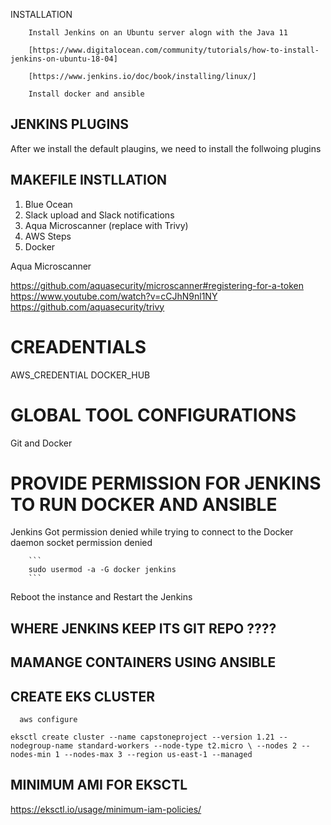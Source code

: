 INSTALLATION

        Install Jenkins on an Ubuntu server alogn with the Java 11

        [https://www.digitalocean.com/community/tutorials/how-to-install-jenkins-on-ubuntu-18-04]

        [https://www.jenkins.io/doc/book/installing/linux/]

        Install docker and ansible

## JENKINS PLUGINS

After we install the default plaugins, we need to install the follwoing plugins

## MAKEFILE INSTLLATION

1. Blue Ocean
2. Slack upload and Slack notifications
3. Aqua Microscanner (replace with Trivy)
4. AWS Steps
5. Docker

Aqua Microscanner

https://github.com/aquasecurity/microscanner#registering-for-a-token
https://www.youtube.com/watch?v=cCJhN9nl1NY
https://github.com/aquasecurity/trivy

# CREADENTIALS

AWS_CREDENTIAL
DOCKER_HUB

# GLOBAL TOOL CONFIGURATIONS

Git and Docker

# PROVIDE PERMISSION FOR JENKINS TO RUN DOCKER AND ANSIBLE

Jenkins Got permission denied while trying to connect to the Docker daemon socket permission denied

        ```
        sudo usermod -a -G docker jenkins
        ```

Reboot the instance and Restart the Jenkins

## WHERE JENKINS KEEP ITS GIT REPO ????

## MAMANGE CONTAINERS USING ANSIBLE

## CREATE EKS CLUSTER

```
  aws configure
```

`eksctl create cluster --name capstoneproject --version 1.21 --nodegroup-name standard-workers --node-type t2.micro \ --nodes 2 --nodes-min 1 --nodes-max 3 --region us-east-1 --managed`

## MINIMUM AMI FOR EKSCTL

https://eksctl.io/usage/minimum-iam-policies/
